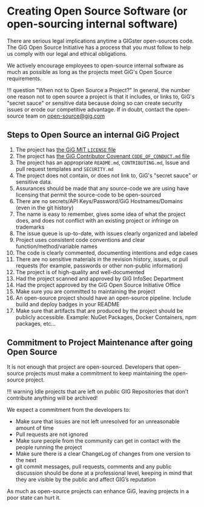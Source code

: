# Creating Open Source Software (or open-sourcing internal software)

There are serious legal implications anytime a GIGster open-sources code. The GiG Open Source Initiative has a process that you must follow to help us comply with our legal and ethical obligations.

We actively encourage employees to open-source internal software as much as possible as long as the projects meet GiG's Open Source requirements.

!!! question "When not to Open Source a Project?"
    In general, the number one reason not to open source a project is that it includes, or links to, GiG's "secret sauce" or sensitive data because doing so can create security issues or erode our competitive advantage. If in doubt, contact the open-source team on open-source@gig.com

## Steps to Open Source an internal GiG Project

1. The project has [the GiG MIT `LICENSE` file](https://github.com/GiG/open/blob/master/LICENSE)
2. The project has [the GiG Contributor Covenant `CODE_OF_CONDUCT.md` file](https://github.com/GiG/open/blob/master/CODE_OF_CONDUCT.md)
3. The project has an appropriate `README.md`, `CONTRIBUTING.md`, Issue and pull request templates and `SECURITY.md`
4. The project does not contain, or does not link to, GiG's "secret sauce" or sensitive data.
5. Assurances should be made that any source-code we are using have licensing that permit the source-code to be open-sourced
6. There are no secrets/API Keys/Password/GiG Hostnames/Domains (even in the git history)
7. The name is easy to remember, gives some idea of what the project does, and does not conflict with an existing project or infringe on trademarks
8. The issue queue is up-to-date, with issues clearly organized and labeled
9. Project uses consistent code conventions and clear function/method/variable names
10. The code is clearly commented, documenting intentions and edge cases
11. There are no sensitive materials in the revision history, issues, or pull requests (for example, passwords or other non-public information)
12. The project is of high-quality and well-documented
13. Had the project scanned and approved by GiG InfoSec Department
14. Had the project approved by the GiG Open Source Initiative Office
15. Make sure you are committed to maintaining the project
16. An open-source project should have an open-source pipeline. Include build and deploy badges in your README
17. Make sure that artifacts that are produced by the project should be publicly accessible. Example: NuGet Packages, Docker Containers, npm packages, etc…


## Commitment to Project Maintenance after going Open Source

It is not enough that project are open-sourced. Developers that open-source projects must make a commitment to keep maintaining the open-source project. 

!!! warning
    Idle projects that are left on public GIG Repositories that don’t contribute anything will be archived!

We expect a commitment from the developers to:

* Make sure that issues are not left unresolved for an unreasonable amount of time
* Pull requests are not ignored
* Make sure people from the community can get in contact with the people running the project
* Make sure there is a clear ChangeLog of changes from one version to the next
* git commit messages, pull requests, comments and any public discussion should be done at a professional level, keeping in mind that they are visible by the public and affect GIG’s reputation

As much as open-source projects can enhance GiG, leaving projects in a poor state can hurt it.

